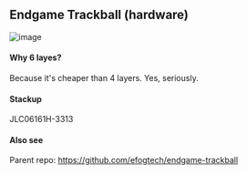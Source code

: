 ## Endgame Trackball (hardware)

![image](https://github.com/user-attachments/assets/bf2f9429-06c4-43a7-9818-56adad9188bc)

#### Why 6 layes?

Because it's cheaper than 4 layers. Yes, seriously.

#### Stackup

JLC06161H-3313

#### Also see

Parent repo: https://github.com/efogtech/endgame-trackball
